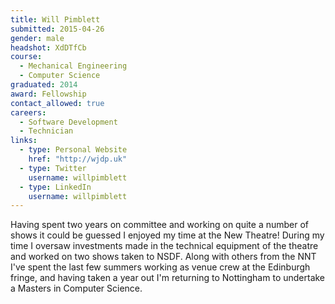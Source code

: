 ```yaml
---
title: Will Pimblett
submitted: 2015-04-26
gender: male
headshot: XdDTfCb
course:
  - Mechanical Engineering
  - Computer Science
graduated: 2014
award: Fellowship
contact_allowed: true
careers:
  - Software Development
  - Technician
links:
  - type: Personal Website
    href: "http://wjdp.uk"
  - type: Twitter
    username: willpimblett
  - type: LinkedIn
    username: willpimblett
---
```


Having spent two years on committee and working on quite a number of shows it could be guessed I enjoyed my time at the New Theatre! During my time I oversaw investments made in the technical equipment of the theatre and worked on two shows taken to NSDF. Along with others from the NNT I've spent the last few summers working as venue crew at the Edinburgh fringe, and having taken a year out I'm returning to Nottingham to undertake a Masters in Computer Science.
